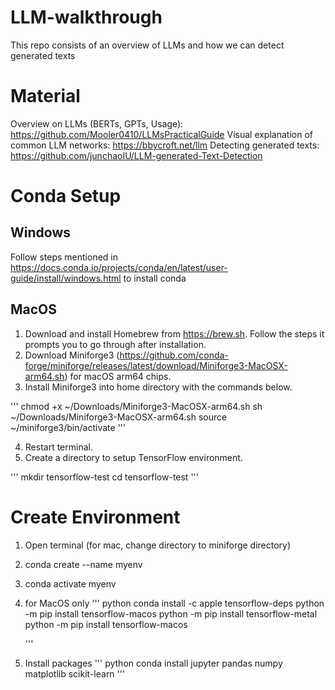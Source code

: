 # LLM-walkthrough
This repo consists of an overview of LLMs and how we can detect generated texts

# Material
Overview on LLMs (BERTs, GPTs, Usage): https://github.com/Mooler0410/LLMsPracticalGuide
Visual explanation of common LLM networks: https://bbycroft.net/llm
Detecting generated texts: https://github.com/junchaoIU/LLM-generated-Text-Detection

# Conda Setup 

## Windows

Follow steps mentioned in https://docs.conda.io/projects/conda/en/latest/user-guide/install/windows.html to install conda

## MacOS

1. Download and install Homebrew from https://brew.sh. Follow the steps it prompts you to go through after installation.
2. Download Miniforge3 (https://github.com/conda-forge/miniforge/releases/latest/download/Miniforge3-MacOSX-arm64.sh) for macOS arm64 chips.
3. Install Miniforge3 into home directory with the commands below.

''' 
chmod +x ~/Downloads/Miniforge3-MacOSX-arm64.sh
sh ~/Downloads/Miniforge3-MacOSX-arm64.sh
source ~/miniforge3/bin/activate
'''

4. Restart terminal.
5. Create a directory to setup TensorFlow environment.

'''
mkdir tensorflow-test
cd tensorflow-test
'''

# Create Environment

1. Open terminal (for mac, change directory to miniforge directory)
2. conda create --name myenv
3. conda activate myenv
4. for MacOS only
   ''' python
   conda install -c apple tensorflow-deps
   python -m pip install tensorflow-macos
   python -m pip install tensorflow-metal
   python -m pip install tensorflow-macos
   
   '''
5. Install packages
   ''' python
   conda install jupyter pandas numpy matplotlib scikit-learn
   '''
